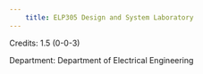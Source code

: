```yaml
---
    title: ELP305 Design and System Laboratory
---
```

Credits: 1.5 (0-0-3)

Department: Department of Electrical Engineering

